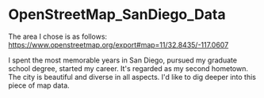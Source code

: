 # OpenStreetMap_SanDiego_Data

The area I chose is as follows:
https://www.openstreetmap.org/export#map=11/32.8435/-117.0607

I spent the most memorable years in San Diego, pursued my graduate school degree, started my career. It's regarded as my second hometown. The city is beautiful and diverse in all aspects. I'd like to dig deeper into this piece of map data.

